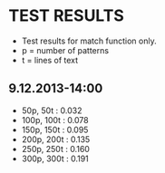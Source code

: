 TEST RESULTS 
==================
* Test results for match function only.
* p = number of patterns
* t = lines of text

9.12.2013-14:00
-----------------------------
* 50p, 50t : 0.032
* 100p, 100t : 0.078
* 150p, 150t : 0.095
* 200p, 200t : 0.135
* 250p, 250t : 0.160
* 300p, 300t : 0.191